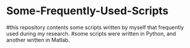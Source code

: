 # Some-Frequently-Used-Scripts
#this repository contents some scripts written by myself that frequently used during my research.
#some scripts were written in Python, and another written in Matlab.
